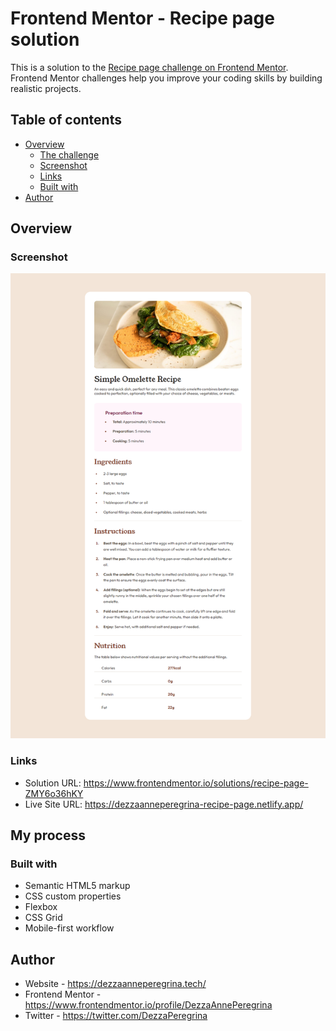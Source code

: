 # Frontend Mentor - Recipe page solution

This is a solution to the [Recipe page challenge on Frontend Mentor](https://www.frontendmentor.io/challenges/recipe-page-KiTsR8QQKm). Frontend Mentor challenges help you improve your coding skills by building realistic projects. 

## Table of contents

- [Overview](#overview)
  - [The challenge](#the-challenge)
  - [Screenshot](#screenshot)
  - [Links](#links)
  - [Built with](#built-with)
- [Author](#author)

## Overview

### Screenshot

![](./assets/images/screencapture-dezzaanneperegrina-recipe-page-netlify-app-2024-02-20-22_32_24.jpg)

### Links

- Solution URL: https://www.frontendmentor.io/solutions/recipe-page-ZMY6o36hKY
- Live Site URL: https://dezzaanneperegrina-recipe-page.netlify.app/

## My process

### Built with

- Semantic HTML5 markup
- CSS custom properties
- Flexbox
- CSS Grid
- Mobile-first workflow

## Author

- Website - https://dezzaanneperegrina.tech/
- Frontend Mentor - https://www.frontendmentor.io/profile/DezzaAnnePeregrina
- Twitter - https://twitter.com/DezzaPeregrina